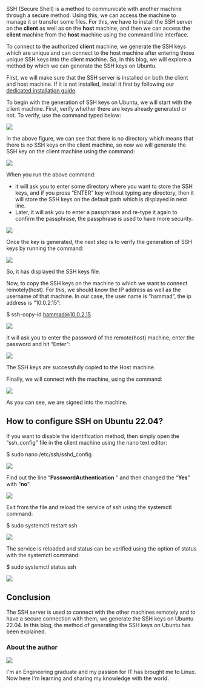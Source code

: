 SSH (Secure Shell) is a method to communicate with another machine through a secure method. Using this, we can access the machine to manage it or transfer some files. For this, we have to install the SSH server on the **client** as well as on the **host** machine, and then we can access the **client** machine from the **host** machine using the command line interface.

To connect to the authorized **client** machine, we generate the SSH keys which are unique and can connect to the host machine after entering those unique SSH keys into the client machine. So, in this blog, we will explore a method by which we can generate the SSH keys on Ubuntu.

First, we will make sure that the SSH server is installed on both the client and host machine. If it is not installed, install it first by following our [dedicated installation guide](https://linuxhint.com/enable-use-ssh-ubuntu/).

To begin with the generation of SSH keys on Ubuntu, we will start with the client machine. First, verify whether there are keys already generated or not. To verify, use the command typed below:

![](https://linuxhint.com/wp-content/uploads/2022/08/word-image-211462-1.png)

In the above figure, we can see that there is no directory which means that there is no SSH keys on the client machine, so now we will generate the SSH key on the client machine using the command:

![](https://linuxhint.com/wp-content/uploads/2022/08/word-image-211462-2.png)

When you run the above command:

-   it will ask you to enter some directory where you want to store the SSH keys, and if you press “ENTER” key without typing any directory, then it will store the SSH keys on the default path which is displayed in next line.
-   Later, it will ask you to enter a passphrase and re-type it again to confirm the passphrase, the passphrase is used to have more security.

![](https://linuxhint.com/wp-content/uploads/2022/08/word-image-211462-3.png)

Once the key is generated, the next step is to verify the generation of SSH keys by running the command:

![](https://linuxhint.com/wp-content/uploads/2022/08/word-image-211462-4.png)

So, it has displayed the SSH keys file.

Now, to copy the SSH keys on the machine to which we want to connect remotely(host). For this, we should know the IP address as well as the username of that machine. In our case, the user name is “hammad”, the ip address is “10.0.2.15”:

$ ssh-copy-id hammad@10.0.2.15

![](https://linuxhint.com/wp-content/uploads/2022/08/word-image-211462-5.png)

It will ask you to enter the password of the remote(host) machine; enter the password and hit “Enter”:

![](https://linuxhint.com/wp-content/uploads/2022/08/word-image-211462-6.png)

The SSH keys are successfully copied to the Host machine.

Finally, we will connect with the machine, using the command:

![](https://linuxhint.com/wp-content/uploads/2022/08/word-image-211462-7.png)

As you can see, we are signed into the machine.

## **How to configure SSH on Ubuntu 22.04?**

If you want to disable the identification method, then simply open the “ssh\_config” file in the client machine using the nano text editor:

$ sudo nano /etc/ssh/sshd\_config

![](https://linuxhint.com/wp-content/uploads/2022/08/word-image-211462-8.png)

Find out the line “**PasswordAuthentication** ” and then changed the “**Yes**” with “**no**”:

![](https://linuxhint.com/wp-content/uploads/2022/08/word-image-211462-9.png)

Exit from the file and reload the service of ssh using the systemctl command:

$ sudo systemctl restart ssh

![](https://linuxhint.com/wp-content/uploads/2022/08/word-image-211462-10.png)

The service is reloaded and status can be verified using the option of status with the systemctl command:

$ sudo systemctl status ssh

![](https://linuxhint.com/wp-content/uploads/2022/08/word-image-211462-11.png)

## **Conclusion**

The SSH server is used to connect with the other machines remotely and to have a secure connection with them, we generate the SSH keys on Ubuntu 22.04. In this blog, the method of generating the SSH keys on Ubuntu has been explained.

### About the author

![](https://linuxhint.com/wp-content/uploads/2021/09/hammad--150x150.jpg)

I'm an Engineering graduate and my passion for IT has brought me to Linux. Now here I'm learning and sharing my knowledge with the world.
